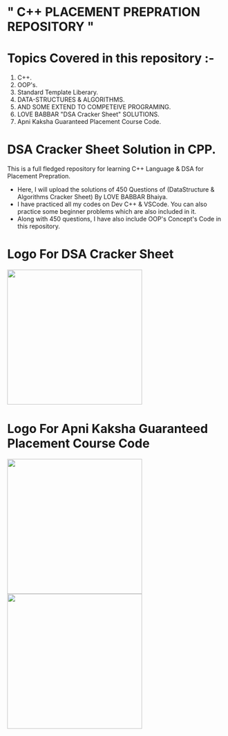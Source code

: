 # " C++ PLACEMENT PREPRATION REPOSITORY "

# Topics Covered in this repository :-
1.  C++.
2.  OOP's.
3.  Standard Template Liberary.
4.  DATA-STRUCTURES & ALGORITHMS. 
5.  AND SOME EXTEND TO COMPETEIVE PROGRAMING.
6.  LOVE BABBAR "DSA Cracker Sheet" SOLUTIONS.
7.  Apni Kaksha Guaranteed Placement Course Code.

# DSA Cracker Sheet Solution in CPP. 
This is a full fledged repository for learning C++ Language & DSA for Placement Prepration.
- Here, I will upload the solutions of 450 Questions of (DataStructure & Algorithms Cracker Sheet) By LOVE BABBAR Bhaiya.
- I have practiced all my codes on Dev C++ & VSCode. You can also practice some beginner problems which are also included in it.
- Along with 450 questions, I have also include OOP's Concept's Code in this repository.

# Logo For DSA Cracker Sheet
<img src="https://user-images.githubusercontent.com/65482419/118401608-f1490e80-b683-11eb-9e58-af14ae9a5cab.png" width="312" height="312">

# Logo For Apni Kaksha Guaranteed Placement Course Code
<p>
  <img src="https://user-images.githubusercontent.com/65482419/118402284-dc21af00-b686-11eb-8ea3-77dcb3beafd2.jpg" width="312" height="312">
  <br>
  <img src="https://user-images.githubusercontent.com/65482419/118402288-dd52dc00-b686-11eb-8f10-6e3bfe6fe741.jpg" width="312" height="312">
</p>
